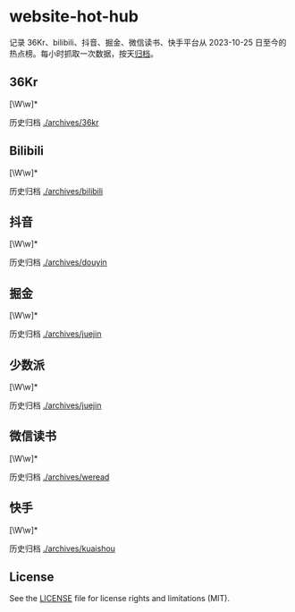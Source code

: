 # website-hot-hub

记录 36Kr、bilibili、抖音、掘金、微信读书、快手平台从 2023-10-25 日至今的热点榜。每小时抓取一次数据，按天[归档](archives)。

## 36Kr

<!-- BEGIN 36KR -->[\W\w]*<!-- END 36KR -->

历史归档 [./archives/36kr](./archives/36kr)

## Bilibili

<!-- BEGIN BILIBILI -->[\W\w]*<!-- END BILIBILI -->

历史归档 [./archives/bilibili](./archives/bilibili)

## 抖音

<!-- BEGIN DOUYIN -->[\W\w]*<!-- END DOUYIN -->

历史归档 [./archives/douyin](./archives/douyin)

## 掘金

<!-- BEGIN JUEJIN -->[\W\w]*<!-- END JUEJIN -->

历史归档 [./archives/juejin](./archives/juejin)

## 少数派

<!-- BEGIN SSPAI -->[\W\w]*<!-- END SSPAI -->

历史归档 [./archives/juejin](./archives/sspai)

## 微信读书

<!-- BEGIN WEREAD -->[\W\w]*<!-- END WEREAD -->

历史归档 [./archives/weread](./archives/weread)

## 快手

<!-- BEGIN KUAISHOU -->[\W\w]*<!-- END KUAISHOU -->

历史归档 [./archives/kuaishou](./archives/kuaishou)

## License

See the [LICENSE](LICENSE) file for license rights and limitations (MIT).
